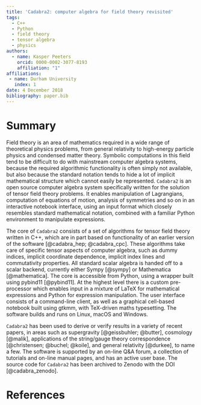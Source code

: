 ```yaml
---
title: 'Cadabra2: computer algebra for field theory revisited'
tags:
  - C++
  - Python
  - field theory
  - tensor algebra
  - physics
authors:
  - name: Kasper Peeters
    orcid: 0000-0002-3077-8193
    affiliation: "1"
affiliations:
 - name: Durham University
   index: 1
date: 4 December 2018
bibliography: paper.bib
---
```


# Summary

Field theory is an area of mathematics required in a wide range of
theoretical physics problems, from general relativity to high-energy
particle physics and condensed matter theory. Symbolic computations in
this field tend to be difficult to do with mainstream computer algebra
systems, because the required algorithmic functionality is often
simply not available, but also because the standard notation tends to
hide a lot of implicit mathematical structure which cannot easily be
represented.  ``Cadabra2`` is an open source computer algebra system
specifically written for the solution of tensor field theory
problems. It enables manipulation of Lagrangians, computation of
equations of motion, analysis of symmetries and so on in an
interactive notebook interface, using an input format which closely
resembles standard mathematical notation, combined with a familiar
Python environment to manipulate expressions.

The core of ``Cadabra2`` consists of a set of algorithms for tensor
field theory written in C++, which are in part based on functionality
of an earlier version of the software [@cadabra_hep; @cadabra_cpc].
These algorithms take care of specific tensor aspects of computer
algebra, such as dummy indices, implicit coordinate dependence,
implicit index lines and commutativity properties. All standard scalar
algebra is handed off to a scalar backend, currently either Sympy
[@sympy] or Mathematica [@mathematica]. The core is accessible from
Python, using a wrapper built using pybind11 [@pybind11]. At the
highest level there is a custom pre-processor which enables input in a
mixture of LaTeX for mathematical expressions and Python for
expression manipulation. The user interface consists of a command-line
client, as well as a graphical cell-based notebook built using gtkmm,
with TeX-driven maths typesetting.  The software builds and runs on
Linux, macOS and Windows.

``Cadabra2`` has been used to derive or verify results in a variety of
recent papers, in areas such as supergravity [@geissbuhler; @butter],
cosmology [@malik], applications of the string/gauge theory
correspondence [@christensen; @buchel; @koile], and general relativity
[@durkee], to name a few. The software is supported by an on-line Q\&A
forum, a collection of tutorials and on-line manual pages, and has an
active user base. The source code for ``Cadabra2`` has been archived
to Zenodo with the DOI [@cadabra_zenodo].

# References

